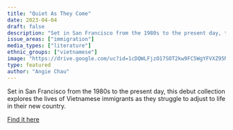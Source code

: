 ```yaml
---
title: "Quiet As They Come"
date: 2023-04-04
draft: false
description: "Set in San Francisco from the 1980s to the present day, this debut collection explores the lives of Vietnamese immigrants as they struggle to adjust to life in their new country."
issue_areas: ["immigration"]
media_types: ["literature"]
ethnic_groups: ["vietnamese"]
image: "https://drive.google.com/uc?id=1cDQWLFjzO17SOT2kw9FC5WgYFVXZ95MJ"
type: featured
author: "Angie Chau"
---
```


Set in San Francisco from the 1980s to the present day, this debut collection explores the lives of Vietnamese immigrants as they struggle to adjust to life in their new country.

[Find it here](http://www.angiechau.com/Quiet%20As%20They%20Come%20Excerpt.pdf)
